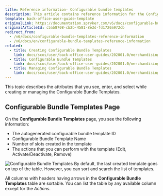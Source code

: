 ```yaml
---
title: Reference information- Configurable bundle templates
description: This article contains reference information for the Configurable Bundle Templates in the Back Office.
template: back-office-user-guide-template
originalLink: https://documentation.spryker.com/v6/docs/configurable-bundle-templates-reference-information
originalArticleId: c5ab8708-cb2b-4581-8e3d-fd1720a972cb
redirect_from:
  - /v6/docs/configurable-bundle-templates-reference-information
  - /v6/docs/en/configurable-bundle-templates-reference-information
related:
  - title: Creating Configurable Bundle Templates
    link: docs/scos/user/back-office-user-guides/202001.0/merchandising/configurable-bundle-templates/creating-configurable-bundle-templates.html
  - title: Configurable Bundle Templates
    link: docs/scos/user/back-office-user-guides/202001.0/merchandising/configurable-bundle-templates/configurable-bundle-templates.html
  - title: Managing Configurable Bundle Templates
    link: docs/scos/user/back-office-user-guides/202001.0/merchandising/configurable-bundle-templates/managing-configurable-bundle-templates.html
---
```


This topic describes the attributes that you see, enter, and select while creating or managing the Configurable Bundle Templates.

## Configurable Bundle Templates Page
On the **Configurable Bundle Templates** page, you see the following information:

* The autogenerated configurable bundle template ID
* Configurable Bundle Template Name
* Number of slots created in the template
* The actions that you can perform with the template (Edit, Activate/Deactivate, Remove)

![Configurable Bundle Templates](https://spryker.s3.eu-central-1.amazonaws.com/docs/User+Guides/Back+Office+User+Guides/Products/Configurable+Bundle+Templates/configurable-bundle-templates-table.png)
By default, the last created template goes on top of the table. However, you can sort and search the list of templates.

All columns with headers having arrows in the **Configurable Bundle Templates** table are sortable. You can list the table by any available column except for the *Actions*.
